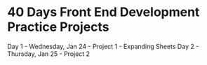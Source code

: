 # 40 Days Front End Development Practice Projects
Day 1 - Wednesday, Jan 24 - Project 1 - Expanding Sheets
Day 2 - Thursday, Jan 25 - Project 2
 
